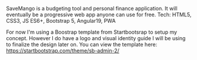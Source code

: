 SaveMango is a budgeting tool and personal finance application. It will eventually be a progressive web app anyone can use for free.
Tech: HTML5, CSS3, JS ES6+, Bootstrap 5, Angular19, PWA

For now I'm using a Boostrap template from Startbootsrap to setup my concept. However I do have a logo and visual identity guide I will be using to finalize the design later on.
You can view the template here:
https://startbootstrap.com/theme/sb-admin-2/
